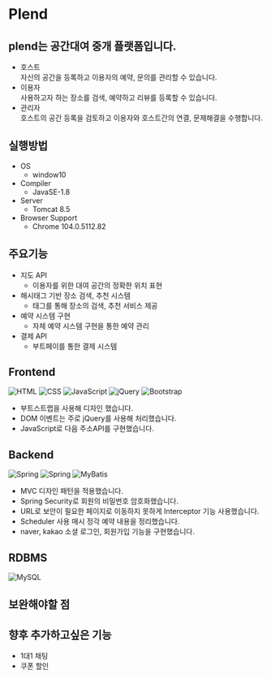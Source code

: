 # Plend

## plend는 공간대여 중개 플랫폼입니다.

- 호스트  
  자신의 공간을 등록하고 이용자의 예약, 문의를 관리할 수 있습니다.
- 이용자  
  사용하고자 하는 장소를 검색, 예약하고 리뷰를 등록할 수 있습니다.
- 관리자  
  호스트의 공간 등록을 검토하고 이용자와 호스트간의 연결, 문제해결을 수행합니다.


## 실행방법

- OS
  - window10
- Compiler
  - JavaSE-1.8
- Server
  - Tomcat 8.5
- Browser Support
  - Chrome 104.0.5112.82



## 주요기능

- 지도 API
  - 이용자를 위한 대여 공간의 정확한 위치 표현
- 해시태그 기반 장소 검색, 추천 시스템
  - 태그를 통해 장소의 검색, 추천 서비스 제공
- 예약 시스템 구현
  - 자체 예약 시스템 구현을 통한 예약 관리
- 결제 API
  - 부트페이를 통한 결제 시스템



## Frontend

<img alt="HTML" src ="https://img.shields.io/badge/HTML5-E34F26.svg?&style=for-the-badge&logo=HTML5&logoColor=white"/> <img alt="CSS" src ="https://img.shields.io/badge/CSS3-1572B6.svg?&style=for-the-badge&logo=CSS3&logoColor=white"/> <img alt="JavaScript" src ="https://img.shields.io/badge/JavaScriipt-F7DF1E.svg?&style=for-the-badge&logo=JavaScript&logoColor=black"/> <img alt="jQuery" src ="https://img.shields.io/badge/jQuery-0769AD.svg?&style=for-the-badge&logo=jQuery&logoColor=white"/> <img alt="Bootstrap" src ="https://img.shields.io/badge/Bootstrap-7952B3.svg?&style=for-the-badge&logo=Bootstrap&logoColor=white"/>

- 부트스트랩을 사용해 디자인 했습니다.
- DOM 이벤트는 주로 jQuery를 사용해 처리했습니다.
- JavaScript로 다음 주소API를 구현했습니다.

## Backend

<img alt="Spring" src ="https://img.shields.io/badge/Spring-6DB33F.svg?&style=for-the-badge&logo=Spring&logoColor=white"/> <img alt="Spring" src ="https://img.shields.io/badge/Java-E34F26.svg?&style=for-the-badge&logoColor=white"/> <img alt="MyBatis" src ="https://img.shields.io/badge/MyBatis-0769AD.svg?&style=for-the-badge&logoColor=white"/>

- MVC 디자인 패턴을 적용했습니다.
- Spring Security로 회원의 비밀번호 암호화했습니다.
- URL로 보안이 필요한 페이지로 이동하지 못하게 Interceptor 기능 사용했습니다.
- Scheduler 사용 매시 정각 예약 내용을 정리했습니다.
- naver, kakao 소셜 로그인, 회원가입 기능을 구현했습니다.

## RDBMS

<img alt="MySQL" src ="https://img.shields.io/badge/MySQL-4479A1.svg?&style=for-the-badge&logo=MySQL&logoColor=white"/>



## 보완해야할 점

## 향후 추가하고싶은 기능

- 1대1 채팅
- 쿠폰 할인
